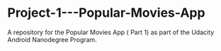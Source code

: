 # Project-1---Popular-Movies-App
A repository for the Popular Movies App ( Part 1) as part of the Udacity Android Nanodegree Program.
